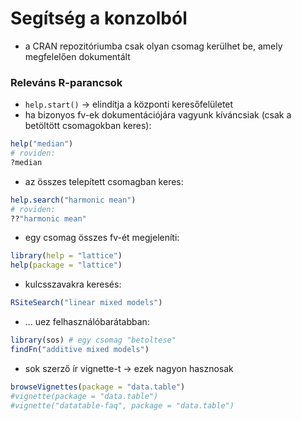 # Segítség a konzolból

- a CRAN repozitóriumba csak olyan csomag kerülhet be, amely megfelelően dokumentált



### Releváns R-parancsok
- `help.start()` -> elindítja a központi keresőfelületet 
- ha bizonyos fv-ek dokumentációjára vagyunk kíváncsiak (csak a betöltött csomagokban keres):

```r
help("median") 
# roviden:
?median
```
- az összes telepített csomagban keres:

```r
help.search("harmonic mean")
# roviden: 
??"harmonic mean"
```
- egy csomag összes fv-ét megjeleníti:

```r
library(help = "lattice")
help(package = "lattice")
```
- kulcsszavakra keresés:

```r
RSiteSearch("linear mixed models")
```
- ... uez felhasználóbarátabban:

```r
library(sos) # egy csomag "betoltese"
findFn("additive mixed models")
```
- sok szerző ír vignette-t -> ezek nagyon hasznosak

```r
browseVignettes(package = "data.table")
#vignette(package = "data.table")
#vignette("datatable-faq", package = "data.table")
```

